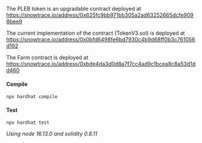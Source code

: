The PLEB token is an upgradable contract deployed at https://snowtrace.io/address/0x625fc9bb971bb305a2ad63252665dcfe9098bee9

The current implementation of the contract (TokenV3.sol) is deployed at https://snowtrace.io/address/0x0bfd6498fe6bd7930c4b9d68ff0b3c761056d192

The Farm contract is deployed at https://snowtrace.io/address/0xbde4da3d0d8a7f7cc4ad9c1bcea8c8a53d1dd460

#### Compile

`npx hardhat compile`

#### Test

`npx hardhat test`

*Using node 16.13.0 and solidity 0.8.11*

